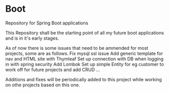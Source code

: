 # Boot
Repository for Spring Boot applications

This Repository shall be the starting point of all my future boot applications and is in it's early stages.

As of now there is some issues that need to be ammended for most projects, some are as follows.
Fix mysql ssl issue
Add generic template for nav and HTML site with Thymleaf
Set up connection with DB when logging in with spring security
Add Lombok
Set up simple Entity for eg customer to work off for future projects and add CRUD
...

Additions and fixes will be periodically added to this project while working on othe projects based on this one.
